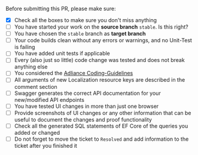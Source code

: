 Before submitting this PR, please make sure:

- [X] Check all the boxes to make sure you don't miss anything
- [ ] You have started your work on the **source branch** `stable`. Is this right?
- [ ] You have chosen the `stable` branch as **target branch**
- [ ] Your code builds clean without any errors or warnings, and no Unit-Test is failing
- [ ] You have added unit tests if applicable
- [ ] Every (also just so little) code change was tested and does not break anything else
- [ ] You considered the [Adliance Coding-Guidelines](https://github.com/adliance/CodingGuidelines)
- [ ] All arguments of new Localization resource keys are described in the comment section
- [ ] Swagger generates the correct API documentation for your new/modified API endpoints
- [ ] You have tested UI changes in more than just one browser
- [ ] Provide screenshots of UI changes or any other information that can be useful to document the changes and proof functionality
- [ ] Check all the generated SQL statements of EF Core of the queries you added or changed
- [ ] Do not forget to move the ticket to `Resolved` and add information to the ticket after you finished it
